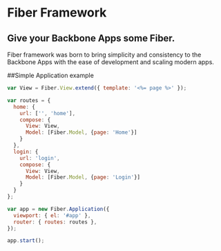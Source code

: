 # Fiber Framework
## Give your Backbone Apps some Fiber.
Fiber framework was born to bring simplicity and consistency to the Backbone Apps with the ease of development and scaling modern apps.

##Simple Application example
```js
var View = Fiber.View.extend({ template: '<%= page %>' });

var routes = {
  home: {
    url: ['', 'home'],
    compose: {
      View: View,
      Model: [Fiber.Model, {page: 'Home'}]
    }
  },
  login: {
    url: 'login',
    compose: {
      View: View,
      Model: [Fiber.Model, {page: 'Login'}]
    }
  }
};

var app = new Fiber.Application({
  viewport: { el: '#app' },
  router: { routes: routes },
});

app.start();

```
